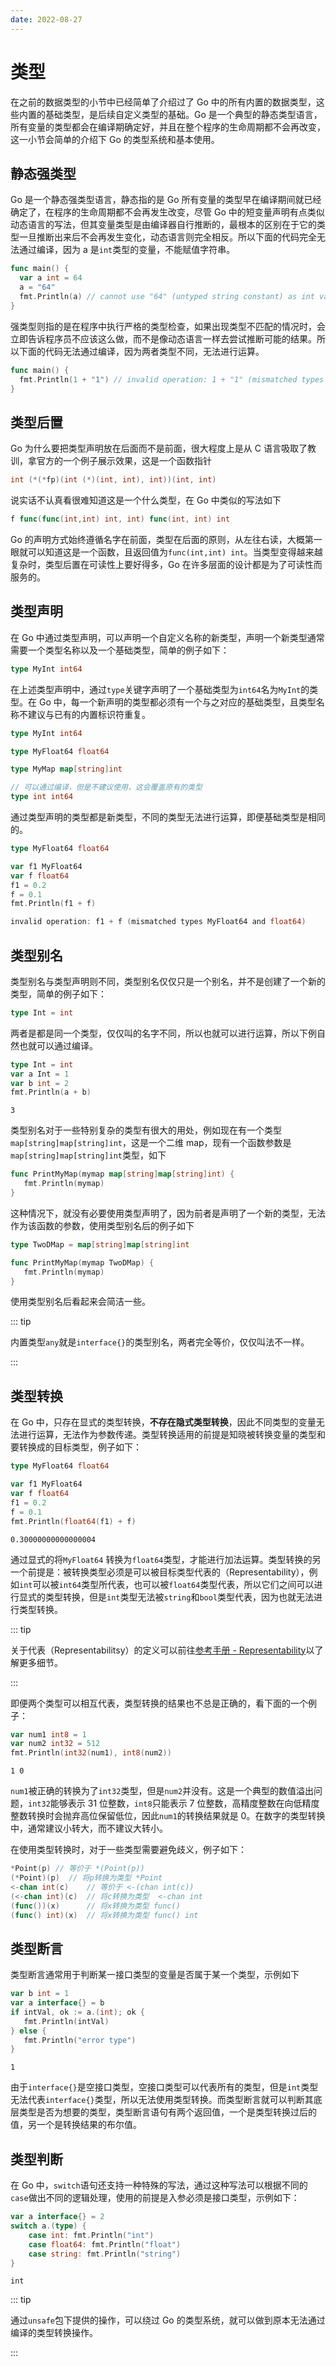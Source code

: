 ```yaml
---
date: 2022-08-27
---
```


# 类型

在之前的数据类型的小节中已经简单了介绍过了 Go 中的所有内置的数据类型，这些内置的基础类型，是后续自定义类型的基础。Go 是一个典型的静态类型语言，所有变量的类型都会在编译期确定好，并且在整个程序的生命周期都不会再改变，这一小节会简单的介绍下 Go 的类型系统和基本使用。

## 静态强类型

Go 是一个静态强类型语言，静态指的是 Go 所有变量的类型早在编译期间就已经确定了，在程序的生命周期都不会再发生改变，尽管 Go 中的短变量声明有点类似动态语言的写法，但其变量类型是由编译器自行推断的，最根本的区别在于它的类型一旦推断出来后不会再发生变化，动态语言则完全相反。所以下面的代码完全无法通过编译，因为 a 是`int`类型的变量，不能赋值字符串。

```go
func main() {
  var a int = 64
  a = "64"
  fmt.Println(a) // cannot use "64" (untyped string constant) as int value in assignment
}
```

强类型则指的是在程序中执行严格的类型检查，如果出现类型不匹配的情况时，会立即告诉程序员不应该这么做，而不是像动态语言一样去尝试推断可能的结果。所以下面的代码无法通过编译，因为两者类型不同，无法进行运算。

```go
func main() {
  fmt.Println(1 + "1") // invalid operation: 1 + "1" (mismatched types untyped int and untyped string)
}
```

## 类型后置

Go 为什么要把类型声明放在后面而不是前面，很大程度上是从 C 语言吸取了教训，拿官方的一个例子展示效果，这是一个函数指针

```c
int (*(*fp)(int (*)(int, int), int))(int, int)
```

说实话不认真看很难知道这是一个什么类型，在 Go 中类似的写法如下

```go
f func(func(int,int) int, int) func(int, int) int
```

Go 的声明方式始终遵循名字在前面，类型在后面的原则，从左往右读，大概第一眼就可以知道这是一个函数，且返回值为`func(int,int) int`。当类型变得越来越复杂时，类型后置在可读性上要好得多，Go 在许多层面的设计都是为了可读性而服务的。

## 类型声明

在 Go 中通过类型声明，可以声明一个自定义名称的新类型，声明一个新类型通常需要一个类型名称以及一个基础类型，简单的例子如下：

```go
type MyInt int64
```

在上述类型声明中，通过`type`关键字声明了一个基础类型为`int64`名为`MyInt`的类型。在 Go 中，每一个新声明的类型都必须有一个与之对应的基础类型，且类型名称不建议与已有的内置标识符重复。

```go
type MyInt int64

type MyFloat64 float64

type MyMap map[string]int

// 可以通过编译，但是不建议使用，这会覆盖原有的类型
type int int64
```

通过类型声明的类型都是新类型，不同的类型无法进行运算，即便基础类型是相同的。

```go
type MyFloat64 float64

var f1 MyFloat64
var f float64
f1 = 0.2
f = 0.1
fmt.Println(f1 + f)
```

```go
invalid operation: f1 + f (mismatched types MyFloat64 and float64)
```

## 类型别名

类型别名与类型声明则不同，类型别名仅仅只是一个别名，并不是创建了一个新的类型，简单的例子如下：

```go
type Int = int
```

两者是都是同一个类型，仅仅叫的名字不同，所以也就可以进行运算，所以下例自然也就可以通过编译。

```go
type Int = int
var a Int = 1
var b int = 2
fmt.Println(a + b)
```

```
3
```

类型别名对于一些特别复杂的类型有很大的用处，例如现在有一个类型`map[string]map[string]int`，这是一个二维 map，现有一个函数参数是`map[string]map[string]int`类型，如下

```go
func PrintMyMap(mymap map[string]map[string]int) {
   fmt.Println(mymap)
}
```

这种情况下，就没有必要使用类型声明了，因为前者是声明了一个新的类型，无法作为该函数的参数，使用类型别名后的例子如下

```go
type TwoDMap = map[string]map[string]int

func PrintMyMap(mymap TwoDMap) {
   fmt.Println(mymap)
}
```

使用类型别名后看起来会简洁一些。

::: tip

内置类型`any`就是`interface{}`的类型别名，两者完全等价，仅仅叫法不一样。

:::

## 类型转换

在 Go 中，只存在显式的类型转换，**不存在隐式类型转换**，因此不同类型的变量无法进行运算，无法作为参数传递。类型转换适用的前提是知晓被转换变量的类型和要转换成的目标类型，例子如下：

```go
type MyFloat64 float64

var f1 MyFloat64
var f float64
f1 = 0.2
f = 0.1
fmt.Println(float64(f1) + f)
```

```
0.30000000000000004
```

通过显式的将`MyFloat64` 转换为`float64`类型，才能进行加法运算。类型转换的另一个前提是：被转换类型必须是可以被目标类型代表的（Representability），例如`int`可以被`int64`类型所代表，也可以被`float64`类型代表，所以它们之间可以进行显式的类型转换，但是`int`类型无法被`string`和`bool`类型代表，因为也就无法进行类型转换。

::: tip

关于代表（Representabilitsy）的定义可以前往[参考手册 - Representability](https://go.dev/ref/spec#Representability)以了解更多细节。

:::

即便两个类型可以相互代表，类型转换的结果也不总是正确的，看下面的一个例子：

```go
var num1 int8 = 1
var num2 int32 = 512
fmt.Println(int32(num1), int8(num2))
```

```
1 0
```

`num1`被正确的转换为了`int32`类型，但是`num2`并没有。这是一个典型的数值溢出问题，`int32`能够表示 31 位整数，`int8`只能表示 7 位整数，高精度整数在向低精度整数转换时会抛弃高位保留低位，因此`num1`的转换结果就是 0。在数字的类型转换中，通常建议小转大，而不建议大转小。

在使用类型转换时，对于一些类型需要避免歧义，例子如下：

```go
*Point(p) // 等价于 *(Point(p))
(*Point)(p)  // 将p转换为类型 *Point
<-chan int(c)    // 等价于 <-(chan int(c))
(<-chan int)(c)  // 将c转换为类型  <-chan int
(func())(x)      // 将x转换为类型 func()
(func() int)(x)  // 将x转换为类型 func() int
```

## 类型断言

类型断言通常用于判断某一接口类型的变量是否属于某一个类型，示例如下

```go
var b int = 1
var a interface{} = b
if intVal, ok := a.(int); ok {
   fmt.Println(intVal)
} else {
   fmt.Println("error type")
}
```

```
1
```

由于`interface{}`是空接口类型，空接口类型可以代表所有的类型，但是`int`类型无法代表`interface{}`类型，所以无法使用类型转换。而类型断言就可以判断其底层类型是否为想要的类型，类型断言语句有两个返回值，一个是类型转换过后的值，另一个是转换结果的布尔值。

## 类型判断

在 Go 中，`switch`语句还支持一种特殊的写法，通过这种写法可以根据不同的`case`做出不同的逻辑处理，使用的前提是入参必须是接口类型，示例如下：

```go
var a interface{} = 2
switch a.(type) {
    case int: fmt.Println("int")
    case float64: fmt.Println("float")
    case string: fmt.Println("string")
}
```

```
int
```

::: tip

通过`unsafe`包下提供的操作，可以绕过 Go 的类型系统，就可以做到原本无法通过编译的类型转换操作。

:::
